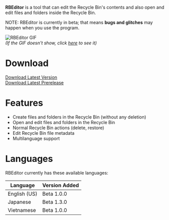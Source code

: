 **RBEditor** is a tool that can edit the Recycle Bin's contents and also open and edit files and folders inside the Recycle Bin.

NOTE: RBEditor is currently in beta; that means **bugs and glitches** may happen when you use the program.

![RBEditor GIF](https://drive.google.com/uc?export=view&id=1wgVq6eaBvKwZdjHlJ5HQAro90PKrwiAW)  
*(If the GIF doesn't show, click [here](https://drive.google.com/uc?export=view&id=1wgVq6eaBvKwZdjHlJ5HQAro90PKrwiAW) to see it)*

# Download
[Download Latest Version](../../releases/latest)  
[Download Latest Prerelease](../../releases/tag/b1.3.1)

# Features
- Create files and folders in the Recycle Bin (without any deletion)
- Open and edit files and folders in the Recycle Bin
- Normal Recycle Bin actions (delete, restore)
- Edit Recycle Bin file metadata
- Multilanguage support

# Languages
RBEditor currently has these available languages:

| Language | Version Added |
|--|--|
| English (US) | Beta 1.0.0 |
| Japanese | Beta 1.3.0 |
| Vietnamese | Beta 1.0.0 |

